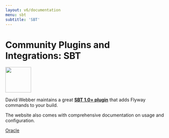 ```yaml
---
layout: v6/documentation
menu: sbt
subtitle: 'SBT'
---
```

# Community Plugins and Integrations: SBT

<img src="/assets/logos/sbt.svg" height="80">

David Webber maintains a great <strong><a href="https://github.com/flyway/flyway-sbt">SBT 1.0+ plugin</a></strong> that adds Flyway commands to your build.

The website also comes with comprehensive documentation on usage and configuration.

<p class="next-steps">
    <a class="btn btn-primary" href="/v6/documentation/database/oracle">Oracle <i class="fa fa-arrow-right"></i></a>
</p>